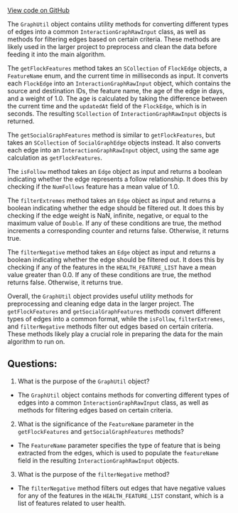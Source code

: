 [View code on GitHub](https://github.com/misbahsy/the-algorithm/src/scala/com/twitter/interaction_graph/scio/common/GraphUtil.scala)

The `GraphUtil` object contains utility methods for converting different types of edges into a common `InteractionGraphRawInput` class, as well as methods for filtering edges based on certain criteria. These methods are likely used in the larger project to preprocess and clean the data before feeding it into the main algorithm.

The `getFlockFeatures` method takes an `SCollection` of `FlockEdge` objects, a `FeatureName` enum, and the current time in milliseconds as input. It converts each `FlockEdge` into an `InteractionGraphRawInput` object, which contains the source and destination IDs, the feature name, the age of the edge in days, and a weight of 1.0. The age is calculated by taking the difference between the current time and the `updatedAt` field of the `FlockEdge`, which is in seconds. The resulting `SCollection` of `InteractionGraphRawInput` objects is returned.

The `getSocialGraphFeatures` method is similar to `getFlockFeatures`, but takes an `SCollection` of `SocialGraphEdge` objects instead. It also converts each edge into an `InteractionGraphRawInput` object, using the same age calculation as `getFlockFeatures`.

The `isFollow` method takes an `Edge` object as input and returns a boolean indicating whether the edge represents a follow relationship. It does this by checking if the `NumFollows` feature has a mean value of 1.0.

The `filterExtremes` method takes an `Edge` object as input and returns a boolean indicating whether the edge should be filtered out. It does this by checking if the edge weight is NaN, infinite, negative, or equal to the maximum value of `Double`. If any of these conditions are true, the method increments a corresponding counter and returns false. Otherwise, it returns true.

The `filterNegative` method takes an `Edge` object as input and returns a boolean indicating whether the edge should be filtered out. It does this by checking if any of the features in the `HEALTH_FEATURE_LIST` have a mean value greater than 0.0. If any of these conditions are true, the method returns false. Otherwise, it returns true.

Overall, the `GraphUtil` object provides useful utility methods for preprocessing and cleaning edge data in the larger project. The `getFlockFeatures` and `getSocialGraphFeatures` methods convert different types of edges into a common format, while the `isFollow`, `filterExtremes`, and `filterNegative` methods filter out edges based on certain criteria. These methods likely play a crucial role in preparing the data for the main algorithm to run on.
## Questions: 
 1. What is the purpose of the `GraphUtil` object?
- The `GraphUtil` object contains methods for converting different types of edges into a common `InteractionGraphRawInput` class, as well as methods for filtering edges based on certain criteria.

2. What is the significance of the `FeatureName` parameter in the `getFlockFeatures` and `getSocialGraphFeatures` methods?
- The `FeatureName` parameter specifies the type of feature that is being extracted from the edges, which is used to populate the `featureName` field in the resulting `InteractionGraphRawInput` objects.

3. What is the purpose of the `filterNegative` method?
- The `filterNegative` method filters out edges that have negative values for any of the features in the `HEALTH_FEATURE_LIST` constant, which is a list of features related to user health.